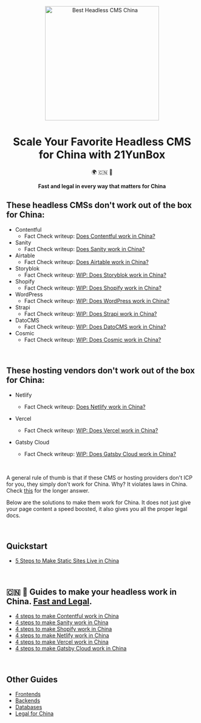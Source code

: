 <p align="center">
  <a href="https://launch-in-china.21cloudbox.com">
    <img alt="Best Headless CMS China" src="https://launch-in-china.21cloudbox.com/assets/logo.svg" width="300" />
  </a>
</p>
<h1 align="center">
  Scale Your Favorite Headless CMS for China with 21YunBox
</h1>

<p align="center">
  🌍 🇨🇳 🚀
</p>

<p align="center">
  <strong>
    Fast and legal in every way that matters for China
  </strong>
</p>

## These headless CMSs don't work out of the box for China:

- Contentful
  - Fact Check writeup: [Does Contentful work in China?](https://launch-in-china.21cloudbox.com/solutions/contentful-alternatives-in-china.html)
- Sanity
  - Fact Check writeup: [Does Sanity work in China?](https://launch-in-china.21yunbox.com/solutions/does-sanity-cms-work-in-china.html)
- Airtable
  - Fact Check writeup: [Does Airtable work in China?](https://launch-in-china.21yunbox.com/solutions/does-airtable-cms-work-in-china.html)
- Storyblok
  - Fact Check writeup: [WIP: Does Storyblok work in China?](#)
- Shopify
  - Fact Check writeup: [WIP: Does Shopify work in China?](#)
- WordPress
  - Fact Check writeup: [WIP: Does WordPress work in China?](#)
- Strapi
  - Fact Check writeup: [WIP: Does Strapi work in China?](#)
- DatoCMS
  - Fact Check writeup: [WIP: Does DatoCMS work in China?](#)
- Cosmic
  - Fact Check writeup: [WIP: Does Cosmic work in China?](#)

<br>

## These hosting vendors don't work out of the box for China:

- Netlify
  - Fact Check writeup: [Does Netlify work in China?](https://launch-in-china.21yunbox.com/blog/solutions/alternatives-to-netlify-in-china.html)
  
- Vercel
  - Fact Check writeup: [WIP: Does Vercel work in China?](#)
  
- Gatsby Cloud
  - Fact Check writeup: [WIP: Does Gatsby Cloud work in China?](#)
<br>

A general rule of thumb is that if these CMS or hosting providers don't ICP for you, they simply don't work for China. Why? It violates laws in China. Check <a href="https://launch-in-china.21cloudbox.com/untold-facts-about-icp-for-china.html" target="_blank">this</a> for the longer answer. 

Below are the solutions to make them work for China. It does not just give your page content a speed boosted, it also gives you all the proper legal docs.

<br>

## **Quickstart**

- [5 Steps to Make Static Sites Live in China](https://launch-in-china.21cloudbox.com/solutions/5-steps-to-make-your-site-live-in-china.html)

<br>

## **🇨🇳 🚀 Guides to make your headless work in China. <a href="https://launch-in-china.21cloudbox.com/untold-facts-about-icp-for-china.html" target="_blank">Fast and Legal</a>.**

- [4 steps to make Contentful work in China](https://launch-in-china.21cloudbox.com/solutions/how-to-make-contentful-work-in-china.html)
- [4 steps to make Sanity work in China](https://launch-in-china.21yunbox.com/solutions/how-to-make-sanity-work-in-china.html)
- [4 steps to make Shopify work in China](https://launch-in-china.21cloudbox.com/solutions/how-to-speed-up-shopify-site-in-china.html)
- [4 steps to make Netlify work in China](https://launch-in-china.21cloudbox.com/solutions/how-to-speed-up-netlify-in-china.html)
- [4 steps to make Vercel work in China](https://launch-in-china.21cloudbox.com/solutions/how-to-speed-up-vercel-in-china.html)
- [4 steps to make Gatsby Cloud work in China](https://launch-in-china.21cloudbox.com/solutions/how-to-speed-up-gatsby-cloud-in-china.html)

<br>

## **Other Guides**

- [Frontends](https://launch-in-china.21cloudbox.com/tags/static-site-generator.html)
- [Backends](https://launch-in-china.21cloudbox.com/tags/backend.html)
- [Databases](https://launch-in-china.21cloudbox.com/tags/database.html)
- [Legal for China](https://launch-in-china.21cloudbox.com/tags/icp.html)
